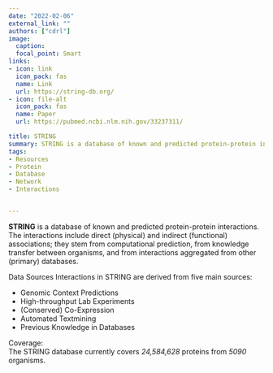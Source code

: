 ```yaml
---
date: "2022-02-06"
external_link: ""
authors: ["cdrl"]
image:
  caption: 
  focal_point: Smart
links:
- icon: link
  icon_pack: fas
  name: Link
  url: https://string-db.org/
- icon: file-alt
  icon_pack: fas
  name: Paper
  url: https://pubmed.ncbi.nlm.nih.gov/33237311/

title: STRING
summary: STRING is a database of known and predicted protein-protein interactions
tags:
- Resources
- Protein
- Database
- Network
- Interactions


---
```



**STRING** is a database of known and predicted protein-protein interactions. The interactions include direct (physical) and indirect (functional) associations; they stem from computational prediction, from knowledge transfer between organisms, and from interactions aggregated from other (primary) databases.

Data Sources
Interactions in STRING are derived from five main sources:
 

- Genomic Context Predictions	
- High-throughput Lab Experiments	
- (Conserved) Co-Expression	
- Automated Textmining	
- Previous Knowledge in Databases

Coverage:  
The STRING database currently covers *24,584,628* proteins from *5090* organisms.




